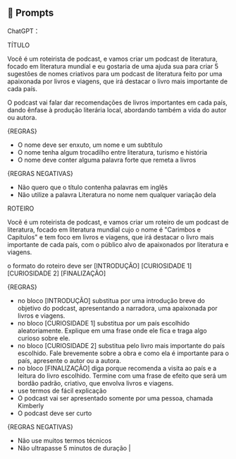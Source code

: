 ## 🧠 Prompts


ChatGPT：

TÍTULO

Você é um roteirista de podcast, e vamos criar um podcast de literatura, focado em literatura mundial e eu gostaria de uma ajuda sua para criar 5 sugestões
de nomes criativos para um podcast de literatura feito por uma apaixonada por livros e viagens, que irá destacar o livro mais importante de cada país.

O podcast vai falar dar recomendações de livros importantes em cada país, dando ênfase à produção literária local, abordando também a vida do autor ou autora.

{REGRAS}

- O nome deve ser enxuto, um nome e um subtítulo
- O nome tenha algum trocadilho entre literatura, turismo e história
- O nome deve conter alguma palavra forte que remeta a livros

{REGRAS NEGATIVAS}

- Não quero que o título contenha palavras em inglês
- Não utilize a palavra Literatura no nome nem qualquer variação dela

ROTEIRO

Você é um roteirista de podcast, e vamos criar um  roteiro de um podcast de literatura, focado em literatura mundial cujo o nome é "Carimbos e Capítulos" e tem foco em livros e viagens, que irá destacar o livro mais importante de cada país,  com o público alvo de apaixonados por literatura e viagens.

o formato do roteiro deve ser
[INTRODUÇÃO]
[CURIOSIDADE 1]
[CURIOSIDADE 2]
[FINALIZAÇÃO]

{REGRAS}

- no bloco [INTRODUÇÃO] substitua por uma introdução breve do objetivo do podcast, apresentando a narradora, uma apaixonada por livros e viagens.
- no bloco [CURIOSIDADE 1] substitua por um país escolhido aleatoriamente. Explique em uma frase onde ele fica e traga algo curioso sobre ele.
- no bloco [CURIOSIDADE 2] substitua pelo livro mais importante do país escolhido. Fale brevemente sobre a obra e como ela é importante para o país, apresente o autor ou a autora.
- no bloco [FINALIZAÇÃO] diga porque recomenda a visita ao país e a leitura do livro escolhido. Termine com uma frase de efeito que será um bordão padrão, criativo, que envolva livros e viagens.
- use termos de fácil explicação
- O podcast vai ser apresentado somente por uma pessoa, chamada Kimberly
- O podcast deve ser curto

{REGRAS NEGATIVAS}

- Não use muitos termos técnicos
- Não ultrapasse 5 minutos de duração |

